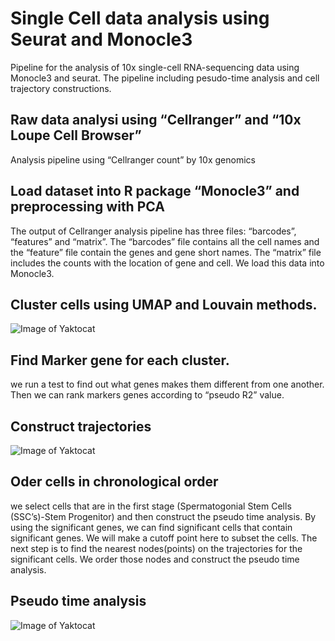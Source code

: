 # Single Cell data analysis using Seurat and Monocle3

Pipeline for the analysis of 10x single-cell RNA-sequencing data using Monocle3 and seurat. The pipeline including pesudo-time analysis and cell trajectory constructions. 

##  Raw data analysi using “Cellranger” and “10x Loupe Cell Browser”
Analysis pipeline using “Cellranger count” by 10x genomics

## Load dataset into R package “Monocle3” and preprocessing with PCA
The output of Cellranger analysis pipeline has three files: “barcodes”, “features” and “matrix”. The “barcodes” file contains all the cell names and the “feature” file contain the genes and gene short names. The “matrix” file includes the counts with the location of gene and cell. We load this data into Monocle3.

##  Cluster cells using UMAP and Louvain methods.
![Image of Yaktocat](https://octodex.github.com/images/yaktocat.png)

##  Find Marker gene for each cluster.
we run a test to find out what genes makes them different from one another. Then we can rank markers genes according to “pseudo R2” value. 

## Construct trajectories
![Image of Yaktocat](https://octodex.github.com/images/yaktocat.png)

## Oder cells in chronological order
we select cells that are in the first stage (Spermatogonial Stem Cells (SSC’s)-Stem Progenitor) and then construct the pseudo time analysis. By using the significant genes, we can find significant cells that contain significant genes. We will make a cutoff point here to subset the cells. The next step is to find the nearest nodes(points) on the trajectories for the significant cells. We order those nodes and construct the pseudo time analysis.

##  Pseudo time analysis

![Image of Yaktocat](https://octodex.github.com/images/yaktocat.png)







